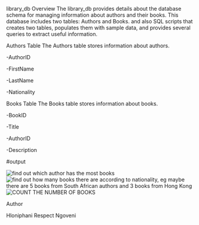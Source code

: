 library_db
Overview The library_db provides details about the database schema for managing information about authors and their books. This database includes two tables: Authors and Books. and also SQL scripts that creates two tables, populates them with sample data, and provides several queries to extract useful information.

Authors Table
The Authors table stores information about authors.

-AuthorID

-FirstName

-LastName

-Nationality

Books Table
The Books table stores information about books.

-BookID

-Title

-AuthorID

-Description


#output

![find out which author has the most books  ](https://github.com/user-attachments/assets/b7ab76de-5522-47d9-8425-49724be51a0a)
![find out how many books there are according to nationality, eg maybe there are 5 books from South African authors and 3 books from Hong Kong  ](https://github.com/user-attachments/assets/e5b5b9a3-081b-4d82-ab7e-c320e7e90668)
![COUNT THE NUMBER OF BOOKS](https://github.com/user-attachments/assets/cefffbb8-ef94-474d-9cf7-4a4809661c5e)

Author  

Hloniphani Respect Ngoveni
